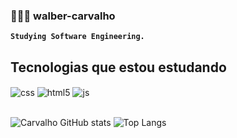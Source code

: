 ### 👩🏻‍💻 walber-carvalho

**`Studying Software Engineering.`**

## Tecnologias que estou estudando 

<div style="display: inline_block">
  <img align="center" alt="css" src="https://img.shields.io/badge/CSS3-1572B6?style=for-the-badge&logo=css3&logoColor=white" />
  <img align="center" alt="html5" src="https://img.shields.io/badge/HTML5-E34F26?style=for-the-badge&logo=html5&logoColor=white" />
  <img align="center" alt="js" src="https://img.shields.io/badge/JavaScript-F7DF1E?style=for-the-badge&logo=javascript&logoColor=black" />
</div><br/>



![Carvalho GitHub stats](https://github-readme-stats.vercel.app/api?username=walber-carvalho&show_icons=true&theme=highcontrast) ![Top Langs](https://github-readme-stats.vercel.app/api/top-langs/?username=anuraghazra&hide_progress=true)

